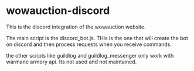 # wowauction-discord

This is the discord integration of the wowauction website.

The main script is the discord_bot.js. THis is the one that will create the bot on discord and then process requests when you receive commands.

the other scripts like guildlog and guildlog_messenger only work with warmane armory api. Its not used and not maintained. 
